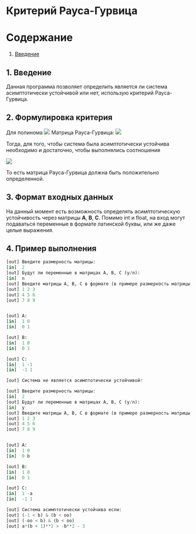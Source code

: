 # Критерий Рауса-Гурвица

# Содержание
1. [Введение](#intro)

<a name="intro"></a>
## 1. Введение

Данная программа позволяет определить является ли система асимптотически устойчивой или нет, использую критерий Рауса-Гурвица.

## 2. Формулировка критерия

Для полинома <img src="https://latex.codecogs.com/gif.latex?%20%20p%20=%20a_0%20*%20x^n%20+%20a_1%20*%20x^{n-1}%20+%20...%20+%20a_n%20=%200"/> Матрица Рауса-Гурвица:
<img src="https://latex.codecogs.com/png.image?
RH = 
\begin{pmatrix}
  a_{1} & a_{0} & \cdots & 0 \\
  a_{3} & a_{2} & \cdots & 0 \\
  \vdots  & \vdots  & \ddots & \vdots  \\
  0 & 0 & \cdots & a_{n} 
\end{pmatrix}
"/>


Тогда, для того, чтобы система была асимптотически устойчива необходимо и достаточно, чтобы выполнялись соотношения

<img src="https://latex.codecogs.com/png.image? \Delta_1 > 0, \Delta_2 > 0 ... \Delta_n > 0 "/>

То есть матрица Рауса-Гурвица должна быть положительно определенной.

## 3. Формат входных данных

На данный момент есть возможность определять асимптотическую устойчивость через матрицы **A**, **B**, **C**. Помимо int и float, на вход могут подаваться переменные
в формате латинской буквы, или же даже целые выражения.

## 4. Пример выполнения

```python
[out] Введите размерность матрицы:
[in]  2
[out] Будут ли переменные в матрицах A, B, C (y/n):
[in]  n
[out] Введите матрицы A, B, C в формате (в примере размерность матрицы 3x3):
[out] 1 2 3
[out] 4 5 6
[out] 7 8 9


[out] A:
[in]  1 0
[in]  0 1

[out] B:
[in]  1 0
[in]  0 1

[out] C:
[in]  1 -1
[in]  -1 1

[out] Система не является асимптотически устойчивой!
```

```python
[out] Введите размерность матрицы:
[in]  2
[out] Будут ли переменные в матрицах A, B, C (y/n):
[in]  y
[out] Введите матрицы A, B, C в формате (в примере размерность матрицы 3x3):
[out] 1 2 3
[out] 4 5 6
[out] 7 8 9


[out] A:
[in]  1 0
[in]  0 b

[out] B:
[in]  1 0
[in]  0 1

[out] C:
[in]  1 -a
[in]  -1 1

[out] Система асимптотически устойчива если:
[out] (-1 < b) & (b < oo)
[out] (-oo < b) & (b < oo)
[out] a*(b + 1)**2 > -b**2 - 3
```